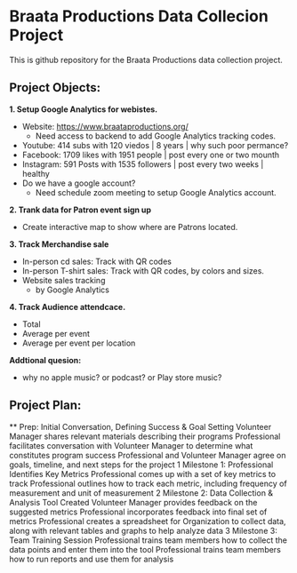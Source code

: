 # Braata Productions Data Collecion Project
This is github repository for the Braata Productions data collection project.

## Project Objects:

**1. Setup Google Analytics  for webistes.**
* Website: https://www.braataproductions.org/
    * Need access to backend to add Google Analytics tracking codes.
* Youtube: 414 subs with 120 viedos | 8 years | why such poor permance?
* Facebook: 1709 likes with 1951 people | post every one or two mounth 
* Instagram: 591 Posts with 1535 followers | post every two weeks | healthy
* Do we have a google account? 
   * Need schedule zoom meeting to setup Google Analytics account.

**2. Trank data for Patron event sign up**
* Create interactive map to show where are Patrons located.

**3. Track Merchandise sale**
* In-person cd sales: Track with QR codes
* In-person T-shirt sales: Track with QR codes, by colors and sizes.
* Website sales tracking
   * by Google Analytics
  

**4. Track Audience attendcace.**
* Total 
* Average per event
* Average per event per location

**Addtional quesion:**
* why no apple music? or podcast? or Play store music?


## Project Plan:

** Prep: Initial Conversation, Defining Success & Goal Setting
Volunteer Manager shares relevant materials describing their programs
Professional facilitates conversation with Volunteer Manager to determine what constitutes program success
Professional and Volunteer Manager agree on goals, timeline, and next steps for the project
1
Milestone 1: Professional Identifies Key Metrics
Professional comes up with a set of key metrics to track
Professional outlines how to track each metric, including frequency of measurement and unit of measurement
2
Milestone 2: Data Collection & Analysis Tool Created
Volunteer Manager provides feedback on the suggested metrics
Professional incorporates feedback into final set of metrics
Professional creates a spreadsheet for Organization to collect data, along with relevant tables and graphs to help analyze data
3
Milestone 3: Team Training Session
Professional trains team members how to collect the data points and enter them into the tool
Professional trains team members how to run reports and use them for analysis
